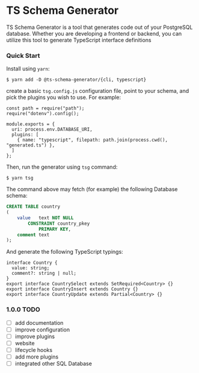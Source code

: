 # TS Schema Generator

TS Schema Generator is a tool that generates code out of your PostgreSQL database. Whether you are developing a frontend or backend, you can utilize this tool to generate TypeScript interface definitions

### Quick Start

Install using `yarn`:

    $ yarn add -D @ts-schema-generator/{cli, typescript}

create a basic `tsg.config.js` configuration file, point to your schema, and pick the plugins you wish to use. For example:

```
const path = require("path");
require("dotenv").config();

module.exports = {
  uri: process.env.DATABASE_URI,
  plugins: [
    { name: "typescript", filepath: path.join(process.cwd(), "generated.ts") },
  ]
};
```

Then, run the generator using `tsg` command:

    $ yarn tsg

The command above may fetch (for example) the following Database schema:

```sql
CREATE TABLE country
(
    value   text NOT NULL
        CONSTRAINT country_pkey
            PRIMARY KEY,
    comment text
);
```

And generate the following TypeScript typings:

```
interface Country {
  value: string;
  comment?: string | null;
}
export interface CountrySelect extends SetRequired<Country> {}
export interface CountryInsert extends Country {}
export interface CountryUpdate extends Partial<Country> {}
```

### 1.0.0 TODO

- [ ] add documentation
- [ ] improve configuration
- [ ] improve plugins
- [ ] website
- [ ] lifecycle hooks
- [ ] add more plugins
- [ ] integrated other SQL Database
